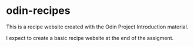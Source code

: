 # odin-recipes
This is a recipe website created with the Odin Project Introduction material.

I expect to create a basic recipe website at the end of the assigment.
 